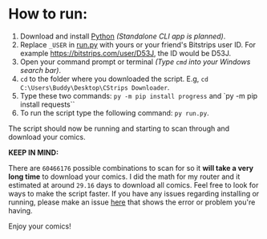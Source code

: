 # How to run:
1. Download and install [Python](https://www.python.org/downloads/) _(Standalone CLI app is planned)_.
2. Replace `_USER` in [run.py](https://github.com/VenkSociety/CStrips-Downloader/blob/master/run.py#L16) with yours or your friend's Bitstrips user ID. For example https://bitstrips.com/user/D53J, the ID would be D53J.
3. Open your command prompt or terminal _(Type `cmd` into your  Windows search bar)_.
4. `cd` to the folder where you downloaded the script. E.g, `cd C:\Users\Buddy\Desktop\CStrips Downloader`.
5. Type these two commands: `py -m pip install progress` and `py -m pip install requests``
5. To run the script type the following command: `py run.py`.

The script should now be running and starting to scan through and download your comics.

**KEEP IN MIND:**

There are `60466176` possible combinations to scan for so it **will take a very long time** to download your comics. I did the math for my router and it estimated at around `29.16` days to download all comics. Feel free to look for ways to make the script faster. If you have any issues regarding installing or running, please make an issue [here](https://github.com/VenkSociety/CStrips-Downloader/issues) that shows the error or problem you're having.

Enjoy your comics!

